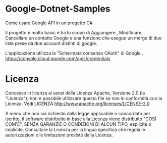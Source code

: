 # Google-Dotnet-Samples
Come usare Google API in un progetto C#

Il progetto è molto basic e ha lo scopo di Aggiungere , Modificare, Cancellare un contatto Google e una funzione che esegue un merge di due liste prese da due account distinti di google. 

L'applicazione utilizza la "Schermata consenso OAuth" di Google . 
https://console.cloud.google.com/apis/credentials

# Licenza
Concesso in licenza ai sensi della Licenza Apache, Versione 2.0 (la "Licenza"); non è possibile utilizzare questo file se non in conformità con la Licenza. Vedi LICENZA
http://www.apache.org/licenses/LICENSE-2.0

A meno che non sia richiesto dalla legge applicabile o concordato per iscritto, il software distribuito in base alla Licenza viene distribuito "COSÌ COM'È", SENZA GARANZIE O CONDIZIONI DI ALCUN TIPO, esplicite o implicite. Consultare la Licenza per la lingua specifica che regola le autorizzazioni e le limitazioni previste dalla Licenza.
